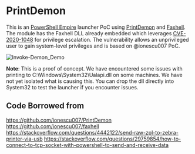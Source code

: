# PrintDemon
This is an [PowerShell Empire](https://github.com/BC-SECURITY/Empire) launcher PoC using [PrintDemon](https://github.com/ionescu007/PrintDemon) and [Faxhell](https://github.com/ionescu007/faxhell). The module has the Faxhell DLL already embedded which leverages [CVE-2020-1048](https://portal.msrc.microsoft.com/en-US/security-guidance/advisory/CVE-2020-1048) for privilege escalation. The vulnerability allows an unprivileged user to gain system-level privileges and is based on @ionescu007 PoC.

![Invoke-Demon_Demo](https://user-images.githubusercontent.com/20302208/82018233-b6a83280-9639-11ea-8db0-28a82a5eb5d7.gif)

__Note__: This is a proof of concept. We have encountered some issues with printing to C:\Windows\System32\Ualapi.dll on some machines. We have not yet isolated what is causing this. You can drop the dll directly into System32 to test the launcher if you encounter issues.

## Code Borrowed from
https://github.com/ionescu007/PrintDemon
https://github.com/ionescu007/faxhell
https://stackoverflow.com/questions/4442122/send-raw-zpl-to-zebra-printer-via-usb
https://stackoverflow.com/questions/29759854/how-to-connect-to-tcp-socket-with-powershell-to-send-and-receive-data
